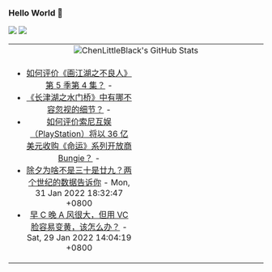 ### Hello World 👋

[![](https://img.shields.io/badge/@ChenLittleBlack-1a6c81?style=flat&logo=java&logoColor=1a6c81&label=Java&colorA=ffffff)](https://www.java.com/)
[![](https://img.shields.io/badge/@ChenLittleBlack-41b883?style=flat&logo=vuedotjs&logoColor=41b883&label=Vue&colorA=ffffff)](https://cn.vuejs.org/)

<table>
<tr>
<td colspan="2" style="text-align: center;">
<img alt="ChenLittleBlack's GitHub Stats" src="https://github-readme-stats.vercel.app/api?username=ChenLittleBlack&show_icons=true&icon_color=CE1D2D&text_color=718096&bg_color=ffffff&hide_title=true" />
</td>
</tr>
<tr>
<td align="center" valign="middle">

<!-- START_SECTION:blog -->
* <a href='http://www.zhihu.com/question/513676588/answer/2333525665?utm_campaign=rss&utm_medium=rss&utm_source=rss&utm_content=title' target='_blank'>如何评价《画江湖之不良人》第 5 季第 4 集？</a> - 
* <a href='http://www.zhihu.com/question/514094381/answer/2331829720?utm_campaign=rss&utm_medium=rss&utm_source=rss&utm_content=title' target='_blank'>《长津湖之水门桥》中有哪不容忽视的细节？</a> - 
* <a href='http://www.zhihu.com/question/514287290/answer/2331697792?utm_campaign=rss&utm_medium=rss&utm_source=rss&utm_content=title' target='_blank'>如何评价索尼互娱（PlayStation）将以 36 亿美元收购《命运》系列开放商 Bungie？</a> - 
* <a href='http://zhuanlan.zhihu.com/p/463364521?utm_campaign=rss&utm_medium=rss&utm_source=rss&utm_content=title' target='_blank'>除夕为啥不是三十是廿九？两个世纪的数据告诉你</a> - Mon, 31 Jan 2022 18:32:47 +0800
* <a href='http://www.zhihu.com/question/320451411/answer/2318207837?utm_campaign=rss&utm_medium=rss&utm_source=rss&utm_content=title' target='_blank'>早 C 晚 A 风很大，但用 VC 脸容易变黄，该怎么办？</a> - Sat, 29 Jan 2022 14:04:19 +0800
<!-- END_SECTION:blog -->

</td>
<td valign="middle" width="50%">

<!-- START_SECTION:douban -->

<!-- END_SECTION:douban -->

</td>
</tr>
</table>
